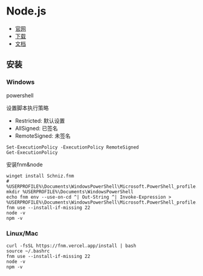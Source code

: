 # Node.js

* [官网](https://nodejs.org/zh-cn)
* [下载](https://nodejs.org/zh-cn/download/package-manager)
* [文档](https://nodejs.org/docs/latest/api/)

## 安装

### Windows

powershell

设置脚本执行策略

* Restricted: 默认设置
* AllSigned: 已签名
* RemoteSigned: 未签名

```shell
Set-ExecutionPolicy -ExecutionPolicy RemoteSigned
Get-ExecutionPolicy
```

安装fnm&node

```shell
winget install Schniz.fnm
#  %USERPROFILE%\Documents\WindowsPowerShell\Microsoft.PowerShell_profile.ps1
mkdir %USERPROFILE%\Documents\WindowsPowerShell
echo fnm env --use-on-cd ^| Out-String ^| Invoke-Expression > %USERPROFILE%\Documents\WindowsPowerShell\Microsoft.PowerShell_profile.ps1
fnm use --install-if-missing 22
node -v
npm -v
```

### Linux/Mac

```shell
curl -fsSL https://fnm.vercel.app/install | bash
source ~/.bashrc
fnm use --install-if-missing 22
node -v
npm -v
```